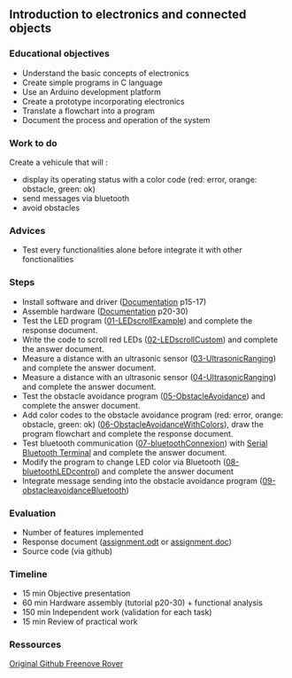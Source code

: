 ## Introduction to electronics and connected objects

### Educational objectives
* Understand the basic concepts of electronics 
* Create simple programs in C language 
* Use an Arduino development platform
* Create a prototype incorporating electronics
* Translate a flowchart into a program 
* Document the process and operation of the system

### Work to do
Create a vehicule that will :
* display its operating status with a color code (red: error, orange: obstacle, green: ok)
* send messages via bluetooth
* avoid obstacles

### Advices 
* Test every functionalities alone before integrate it with other fonctionalities

### Steps 
* Install software and driver ([Documentation](./Tutorial.pdf) p15-17)  
* Assemble hardware ([Documentation](./Tutorial.pdf) p20-30)  
* Test the LED program ([01-LEDscrollExample](../Scripts/01-LEDscrollExample/)) and complete the response document.  
* Write the code to scroll red LEDs ([02-LEDscrollCustom](../Scripts/02-LEDscrollCustom/)) and complete the answer document.  
* Measure a distance with an ultrasonic sensor ([03-UltrasonicRanging](../Scripts/03-UltrasonicRanging)) and complete the answer document.  
* Measure a distance with an ultrasonic sensor ([04-UltrasonicRanging](../Scripts/03-UltrasonicRanging)) and complete the answer document.  
* Test the obstacle avoidance program ([05-ObstacleAvoidance](../Scripts/05-ObstacleAvoidance/05-obstacleAvoidance.ino)) and complete the answer document.  
* Add color codes to the obstacle avoidance program (red: error, orange: obstacle, green: ok) ([06-ObstacleAvoidanceWithColors](../Scripts/06-obstacleAvoidanceWithColors/)), draw the program flowchart and complete the response document.   
* Test bluetooth communication ([07-bluetoothConnexion](../Scripts/07-bluetoothConnexion/)) with [Serial Bluetooth Terminal](https://play.google.com/store/apps/details?id=de.kai_morich.serial_bluetooth_terminal&hl=fr&gl=US&pli=1) and complete the answer document.  
* Modify the program to change LED color via Bluetooth ([08-bluetoothLEDcontrol](../Scripts/08-bluetoothLEDcontrol/)) and complete the answer document  
* Integrate message sending into the obstacle avoidance program ([09-obstacleavoidanceBluetooth](../Scripts/09-ObstacleAvoidanceBluetooth/)) 


### Evaluation 
* Number of features implemented
* Response document ([assignment.odt](../Assignment.odt) or [assignment.doc]())
* Source code (via github)

### Timeline
* 15 min Objective presentation
* 60 min Hardware assembly (tutorial p20-30) + functional analysis
* 150 min Independent work (validation for each task)
* 15 min Review of practical work

### Ressources
[Original Github Freenove Rover](https://github.com/Freenove/Freenove_4WD_Car_Kit)
